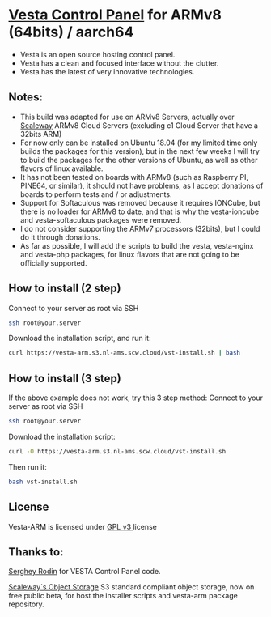 [Vesta Control Panel](http://vestacp.com/) for ARMv8 (64bits) / aarch64
==================================================

* Vesta is an open source hosting control panel.
* Vesta has a clean and focused interface without the clutter.
* Vesta has the latest of very innovative technologies.

Notes:
----------------------------
* This build was adapted for use on ARMv8 Servers, actually over [Scaleway](https://www.scaleway.com/?ref=logiqos) ARMv8 Cloud Servers (excluding c1 Cloud Server that have a 32bits ARM)
* For now only can be installed on Ubuntu 18.04 (for my limited time only builds the packages for this version), but in the next few weeks I will try to build the packages for the other versions of Ubuntu, as well as other flavors of linux available.
* It has not been tested on boards with ARMv8 (such as Raspberry PI, PINE64, or similar), it should not have problems, as I accept donations of boards to perform tests and / or adjustments.
* Support for Softaculous was removed because it requires IONCube, but there is no loader for ARMv8 to date, and that is why the vesta-ioncube and vesta-softaculous packages were removed.
* I do not consider supporting the ARMv7 processors (32bits), but I could do it through donations.
* As far as possible, I will add the scripts to build the vesta, vesta-nginx and vesta-php packages, for linux flavors that are not going to be officially supported.

How to install (2 step)
----------------------------
Connect to your server as root via SSH
```bash
ssh root@your.server
```

Download the installation script, and run it:
```bash
curl https://vesta-arm.s3.nl-ams.scw.cloud/vst-install.sh | bash
```

How to install (3 step)
----------------------------
If the above example does not work, try this 3 step method:
Connect to your server as root via SSH
```bash
ssh root@your.server
```

Download the installation script:
```bash
curl -O https://vesta-arm.s3.nl-ams.scw.cloud/vst-install.sh
```
Then run it:
```bash
bash vst-install.sh
```

License
----------------------------
Vesta-ARM is licensed under  [GPL v3 ](https://github.com/LOGIQOS/vesta-arm/blob/master/LICENSE) license

Thanks to:
----------------------------
[Serghey Rodin](https://github.com/serghey-rodin) for VESTA Control Panel code.

[Scaleway´s Object Storage](https://www.scaleway.com/betas/#anchor_objectstorage?ref=logiqos) S3 standard compliant object storage, now on free public beta, for host the installer scripts and vesta-arm package repository.
